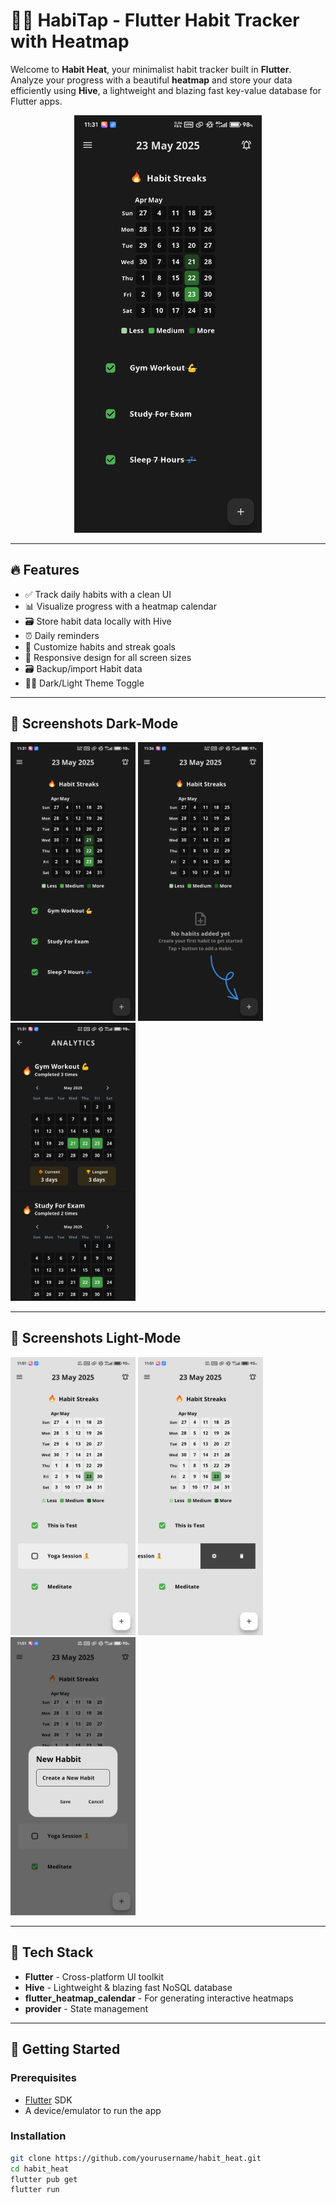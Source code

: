 # 🧘‍♂️ HabiTap - Flutter Habit Tracker with Heatmap

Welcome to **Habit Heat**, your minimalist habit tracker built in **Flutter**. Analyze your progress with a beautiful **heatmap** and store your data efficiently using **Hive**, a lightweight and blazing fast key-value database for Flutter apps.

<p align="center">
  <img src="assets/screenshots/home.jpg" alt="Heatmap Screenshot" width="300" />
</p>

---

## 🔥 Features

- ✅ Track daily habits with a clean UI
- 📊 Visualize progress with a heatmap calendar
- 🗃️ Store habit data locally with Hive
- ⏰ Daily reminders
- 🎯 Customize habits and streak goals
- 📱 Responsive design for all screen sizes
- 🗃 Backup/import Habit data
- 🌙🔆 Dark/Light Theme Toggle

---

## 📱 Screenshots Dark-Mode

<p float="left">
  <img src="assets/screenshots/home.jpg" width="200"/>
  <img src="assets/screenshots/add_habit.jpg" width="200"/>
  <img src="assets/screenshots/heatmap_screen.jpg" width="200"/>
</p>

---
## 📱 Screenshots Light-Mode

<p float="left">
  <img src="assets/screenshots/home_light.jpg" width="200"/>
  <img src="assets/screenshots/habit_options.jpg" width="200"/>
  <img src="assets/screenshots/create_habit_light.jpg" width="200"/>
</p>

---

## 💾 Tech Stack

- **Flutter** - Cross-platform UI toolkit
- **Hive** - Lightweight & blazing fast NoSQL database
- **flutter_heatmap_calendar** - For generating interactive heatmaps
- **provider** - State management

---

## 🚀 Getting Started

### Prerequisites

- [Flutter](https://flutter.dev/docs/get-started/install) SDK
- A device/emulator to run the app

### Installation

```bash
git clone https://github.com/yourusername/habit_heat.git
cd habit_heat
flutter pub get
flutter run
